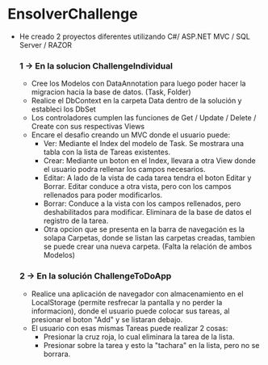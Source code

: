 # EnsolverChallenge
- He creado 2 proyectos diferentes utilizando C#/ ASP.NET MVC / SQL Server / RAZOR 
   ### 1 -> En la solucion ChallengeIndividual
  -  Cree los Modelos con DataAnnotation para luego poder hacer la migracion hacia la base de datos. (Task, Folder)
  -  Realice el DbContext en la carpeta Data dentro de la solución y estableci los DbSet
  -  Los controladores cumplen las funciones de Get / Update / Delete / Create con sus respectivas Views
  -  Encare el desafio creando un MVC donde el usuario puede:
     -  Ver: Mediante el Index del modelo de Task. Se mostrara una tabla con la lista de Tareas existentes. 
     -  Crear: Mediante un boton en el Index, llevara a otra View donde el usuario podra rellenar los campos necesarios.
     -  Editar: A lado de la vista de cada tarea tendra el boton Editar y Borrar. Editar conduce a otra vista, pero con los campos rellenados para poder modificarlos.
     -  Borrar: Conduce a la vista con los campos rellenados, pero deshabilitados para modificar. Eliminara de la base de datos el registro de la tarea.
     -  Otra opcion que se presenta en la barra de navegación es la solapa Carpetas, donde se listan las carpetas creadas, tambien se puede crear una nueva carpeta. (Falta la relación de ambos Modelos)

   ### 2 -> En la solución ChallengeToDoApp
   -  Realice una aplicación de navegador con almacenamiento en el LocalStorage (permite resfrecar la pantalla y no perder la informacion), donde el usuario puede colocar sus tareas, al presionar el boton "Add" y se listaran debajo. 
   -  El usuario con esas mismas Tareas puede realizar 2 cosas: 
      - Presionar la cruz roja, lo cual eliminara la tarea de la lista.
      - Presionar sobre la tarea y esto la "tachara" en la lista, pero no se borrara.
   
